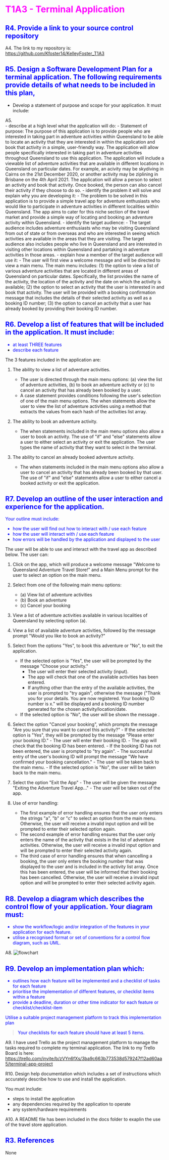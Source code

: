 # <font color="magenta">T1A3 - Terminal Application</font>

## <font color="blue">R4. Provide a link to your source control repository</font>
A4. The link to my repository is:
https://github.com/Kfoster14/KelleyFoster_T1A3

## <font color="blue">R5. Design a Software Development Plan for a terminal application. The following requirements provide details of what needs to be included in this plan,</font>
- Develop a statement of purpose and scope for your application. It must include:
    
A5.    
    - describe at a high level what the application will do:
        - Statement of purpose: The purpose of this application is to provide people who are interested in taking part in adventure activities within Queensland to be able to locate an activity that they are interested in within the application and book that activity in a simple, user-friendly way. The application will allow people specifically interested in taking part in adventure activities throughout Queensland to use this application. The application will include a viewable list of adventure activities that are available in different locations in Queensland on particular dates. For example, an acivity may be skydiving in Cairns on the 21st December 2020, or another activity may be ziplining in Brisbane on the 4th April 2021. The application will allow a person to select an activity and book that activity. Once booked, the person can also cancel their activity if they choose to do so.
    - identify the problem it will solve and explain why you are developing it:
        - The problem to be solved in this application is to provide a simple travel app for adventure enthusiasts who would like to participate in adventure activities in different localities within Queensland. The app aims to cater for this niche section of the travel market and provide a simple way of locating and booking an adventure activity within Queensland. 
    - identify the target audience:
        - The target audience includes adventure enthusiasts who may be visiting Queensland from out of state or from overseas and who are interested in seeing which activities are available in the areas that they are visiting. The target audience also includes people who live in Queensland and are interested in visiting other locations within Queensland and partaking in adventure activities in those areas.
    - explain how a member of the target audience will use it:
        - The user will first view a welcome message and will be directed to view a main menu. The main menu includes: (1) the option to view a list of various adventure activities that are located in different areas of Queensland on particular dates. Specifically, the list provides the name of the activity, the location of the activity and the date on which the activity is available; (2) the option to select an activity that the user is interested in and book that activity. The user will be provided with a booking confirmation message that includes the details of their selected activity as well as a booking ID number; (3) the option to cancel an activity that a user has already booked by providing their booking ID number.

## <font color="blue">R6. Develop a list of features that will be included in the application. It must include:
- at least THREE features
- describe each feature</font>

The 3 features included in the application are:
1. The ability to view a list of adventure activities.
    - The user is directed through the main menu options: (a) view the list of adventure activities, (b) to book an adventure activity or (c) to cancel an activity that has already been booked by a user. 
    - A case statement provides conditions following the user's selection of one of the main menu options. The when statements allow the user to view the list of adventure activities using a method that extracts the values from each hash of the activities list array. 

2. The ability to book an adventure activity.
    - The when statements included in the main menu options also allow a user to book an activity. The use of "if" and "else" statements allow a user to either select an activity or exit the application. The user types the name of activity that they want to select in the terminal. 

3. The ability to cancel an already booked adventure activity.
    - The when statements included in the main menu options also allow a user to cancel an activity that has already been booked by that user. The use of "if" and "else" statements allow a user to either cancel a booked activity or exit the application. 


## <font color="blue">R7. Develop an outline of the user interaction and experience for the application.
Your outline must include:
- how the user will find out how to interact with / use each feature
- how the user will interact with / use each feature
- how errors will be handled by the application and displayed to the user</font>

The user will be able to use and interact with the travel app as described below.
The user can:
1. Click on the app, which will produce a welcome message "Welcome to Queensland Adventure Travel Store!" and a Main Menu prompt for the user to select an option on the main menu.
2. Select from one of the following main menu options:
    - (a) View list of adventure activities
    - (b) Book an adventure
    - (c) Cancel your booking
 
3. View a list of adventure activities available in various localities of Queensland by selecting option (a).
4. View a list of available adventure activities, followed by the message prompt "Would you like to book an activity?"
5. Select from the options "Yes", to book this adventure or "No", to exit the application.
    - If the selected option is "Yes", the user will be prompted by the message "Choose your activity."
        - The user will enter their selected activity (input).
        - The app will check that one of the available activities has been entered.
        - If anything other than the entry of the available activities, the user is prompted to "try again", otherwise the message ("Thank you for your details. You are now registered. Your booking ID number is x." will be displayed and a booking ID number generated for the chosen activity/location/date.
    - If the selected option is "No", the user will be shown the message .
6. Select the option "Cancel your booking", which prompts the message "Are you sure that you want to cancel this activity?"
        - If the selected option is "Yes", they will be prompted by the message "Please enter your booking ID."
            - The user will enter their booking ID. 
            - The app will check that the booking ID has been entered.
            - If the booking ID has not been entered, the user is prompted to "try again".
            - The successful entry of the user's booking ID will prompt the message "We have confirmed your booking cancellation."
            - The user will be taken back to the main menu.
        - If the selected option is "No", the user will be taken back to the main menu.
7. Select the option "Exit the App"
        - The user will be given the message "Exiting the Adventure Travel App..."
        - The user will be taken out of the app. 
8. Use of error handling:
    - The first example of error handling ensures that the user only enters the strings "a", "b" or "c" to select an option from the main menu. Otherwise, the user will receive a invalid input option and will be prompted to enter their selected option again.
    - The second example of error handling ensures that the user only enters the name of the activity that exists in the list of adventure activities. Otherwise, the user will receive a invalid input option and will be prompted to enter their selected activity again.
    - The third case of error handling ensures that when cancelling a booking, the user only enters the booking number that was displayed to the user and is included in the activity list array. Once this has been entered, the user will be informed that their booking has been cancelled. Otherwise, the user will receive a invalid input option and will be prompted to enter their selected activity again.

## <font color="blue">R8. Develop a diagram which describes the control flow of your application. Your diagram must:
- show the workflow/logic and/or integration of the features in your application for each feature.
- utilise a recognised format or set of conventions for a control flow diagram, such as UML.</font>

A8. ![flowchart](flowchart.jpg)

## <font color="blue">R9. Develop an implementation plan which:
- outlines how each feature will be implemented and a checklist of tasks for each feature
- prioritise the implementation of different features, or checklist items within a feature
- provide a deadline, duration or other time indicator for each feature or checklist/checklist-item

Utilise a suitable project management platform to track this implementation plan

> Your checklists for each feature should have at least 5 items.</font>

A9. I have used Trello as the project management platform to manage the tasks required to complete my terminal application. The link to my Trello Board is here: https://trello.com/invite/b/zVYn6fXs/3ba9c663b773538d579247f12ad60aa5/terminal-app-project


R10. Design help documentation which includes a set of instructions which accurately describe how to use and install the application.

You must include:
- steps to install the application
- any dependencies required by the application to operate
- any system/hardware requirements

A10. A README file has been included in the docs folder to exaplin the use of the travel store application.

## <font color="blue">R3. References</font>
None
